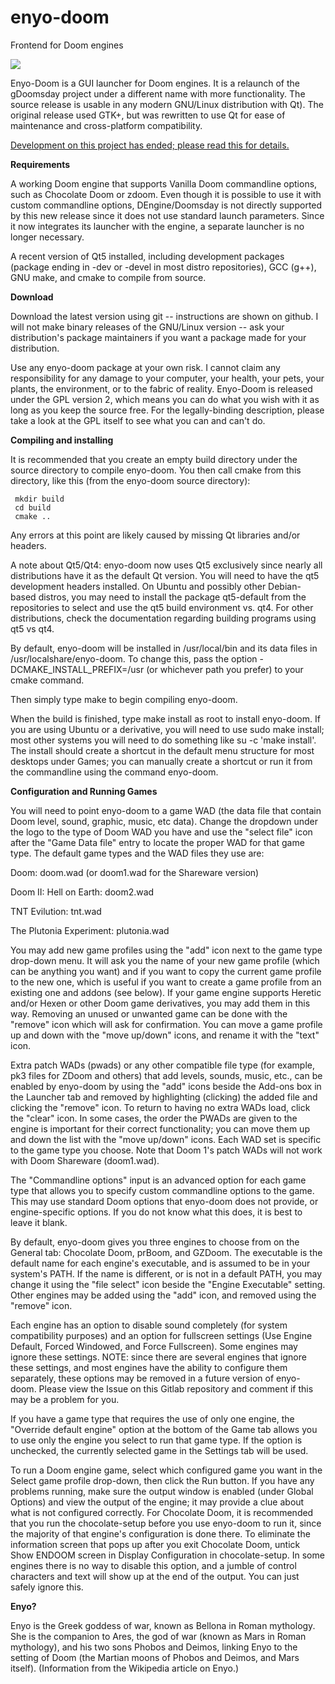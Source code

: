 enyo-doom
=========

Frontend for Doom engines

![](https://i.imgur.com/2Y6Gaef.png)

Enyo-Doom is a GUI launcher for Doom engines. It is a relaunch of the gDoomsday project under a different name with more functionality. The source release is usable in any modern GNU/Linux distribution with Qt). The original release used GTK+, but was rewritten to use Qt for ease of maintenance and cross-platform compatibility.

[Development on this project has ended; please read this for details.](https://gitlab.com/sdcofer70/enyo-doom/-/wikis/History-and-future)

**Requirements**

A working Doom engine that supports Vanilla Doom commandline options, such as Chocolate Doom or zdoom. Even though it is possible to use it with custom commandline options, DEngine/Doomsday is not directly supported by this new release since it does not use standard launch parameters.  Since it now integrates its launcher with the engine, a separate launcher is no longer necessary.

A recent version of Qt5 installed, including development packages (package ending in -dev or -devel in most distro repositories), GCC (g++), GNU make, and cmake to compile from source. 

**Download**

Download the latest version using git -- instructions are shown on github.  I will not make binary releases of the GNU/Linux version -- ask your distribution's package maintainers if you want a package made for your distribution.

Use any enyo-doom package at your own risk. I cannot claim any responsibility for any damage to your computer, your health, your pets, your plants, the environment, or to the fabric of reality. Enyo-Doom is released under the GPL version 2, which means you can do what you wish with it as long as you keep the source free. For the legally-binding description, please take a look at the GPL itself to see what you can and can't do.

**Compiling and installing**

It is recommended that you create an empty build directory under the source directory to compile enyo-doom. You then call cmake from this directory, like this (from the enyo-doom source directory):

     mkdir build
     cd build
     cmake ..

Any errors at this point are likely caused by missing Qt libraries and/or headers.

A note about Qt5/Qt4: enyo-doom now uses Qt5 exclusively since nearly all distributions have it as the default Qt version.  You will need to have the qt5 development headers installed.  On Ubuntu and possibly other Debian-based distros, you may need to install the package qt5-default from the repositories to select and use the qt5 build environment vs. qt4.  For other distributions, check the documentation regarding building programs using qt5 vs qt4.

By default, enyo-doom will be installed in /usr/local/bin and its data files in /usr/localshare/enyo-doom. To change this, pass the option -DCMAKE_INSTALL_PREFIX=/usr (or whichever path you prefer) to your cmake command.

Then simply type make to begin compiling enyo-doom.

When the build is finished, type make install as root to install enyo-doom. If you are using Ubuntu or a derivative, you will need to use sudo make install; most other systems you will need to do something like su -c 'make install'. The install should create a shortcut in the default menu structure for most desktops under Games; you can manually create a shortcut or run it from the commandline using the command enyo-doom.

**Configuration and Running Games**

You will need to point enyo-doom to a game WAD (the data file that contain Doom level, sound, graphic, music, etc data). Change the dropdown under the logo to the type of Doom WAD you have and use the "select file" icon after the "Game Data file" entry to locate the proper WAD for that game type. The default game types and the WAD files they use are:

Doom: doom.wad (or doom1.wad for the Shareware version) 

Doom II: Hell on Earth: doom2.wad 

TNT Evilution: tnt.wad 

The Plutonia Experiment: plutonia.wad 


You may add new game profiles using the "add" icon next to the game type drop-down menu. It will ask you the name of your new game profile (which can be anything you want) and if you want to copy the current game profile to the new one, which is useful if you want to create a game profile from an existing one and addons (see below). If your game engine supports Heretic and/or Hexen or other Doom game derivatives, you may add them in this way. Removing an unused or unwanted game can be done with the "remove" icon which will ask for confirmation.  You can move a game profile up and down with the "move up/down" icons, and rename it with the "text" icon.

Extra patch WADs (pwads) or any other compatible file type (for example, pk3 files for ZDoom and others) that add levels, sounds, music, etc., can be enabled by enyo-doom by using the "add" icons beside the Add-ons box in the Launcher tab and removed by highlighting (clicking) the added file and clicking the "remove" icon. To return to having no extra WADs load, click the "clear" icon. In some cases, the order the PWADs are given to the engine is important for their correct functionality; you can move them up and down the list with the "move up/down" icons.  Each WAD set is specific to the game type you choose. Note that Doom 1's patch WADs will not work with Doom Shareware (doom1.wad).

The "Commandline options" input is an advanced option for each game type that allows you to specify custom commandline options to the game. This may use standard Doom options that enyo-doom does not provide, or engine-specific options. If you do not know what this does, it is best to leave it blank.

By default, enyo-doom gives you three engines to choose from on the General tab: Chocolate Doom, prBoom, and GZDoom. The executable is the default name for each engine's executable, and is assumed to be in your system's PATH. If the name is different, or is not in a default PATH, you may change it using the "file select" icon  beside the "Engine Executable" setting. Other engines may be added using the "add" icon, and removed using the "remove" icon.

Each engine has an option to disable sound completely (for system compatibility purposes) and an option for fullscreen settings (Use Engine Default, Forced Windowed, and Force Fullscreen).  Some engines may ignore these settings.  NOTE: since there are several engines that ignore these settings, and most engines have the ability to configure them separately, these options may be removed in a future version of enyo-doom.  Please view the Issue on this Gitlab repository and comment if this may be a problem for you.

If you have a game type that requires the use of only one engine, the "Override default engine" option at the bottom of the Game tab allows you to use only the engine you select to run that game type. If the option is unchecked, the currently selected game in the Settings tab will be used.

To run a Doom engine game, select which configured game you want in the Select game profile drop-down, then click the Run button. If you have any problems running, make sure the output window is enabled (under Global Options) and view the output of the engine; it may provide a clue about what is not configured correctly. For Chocolate Doom, it is recommended that you run the chocolate-setup before you use enyo-doom to run it, since the majority of that engine's configuration is done there. To eliminate the information screen that pops up after you exit Chocolate Doom, untick Show ENDOOM screen in Display Configuration in chocolate-setup. In some engines there is no way to disable this option, and a jumble of control characters and text will show up at the end of the output. You can just safely ignore this.  

**Enyo?**

Enyo is the Greek goddess of war, known as Bellona in Roman mythology. She is the companion to Ares, the god of war (known as Mars in Roman mythology), and his two sons Phobos and Deimos, linking Enyo to the setting of Doom (the Martian moons of Phobos and Deimos, and Mars itself). (Information from the Wikipedia article on Enyo.) 
